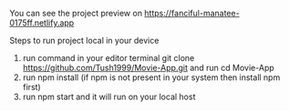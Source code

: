 You can see the project preview on https://fanciful-manatee-0175ff.netlify.app

Steps to run project local in your device
  1. run command in your editor terminal git clone https://github.com/Tush1999/Movie-App.git and run cd Movie-App
  2. run npm install (if npm is not present in your system then install npm first)
  3. run npm start and it will run on your local host